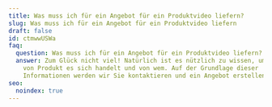 ```yaml
---
title: Was muss ich für ein Angebot für ein Produktvideo liefern?
slug: Was muss ich für ein Angebot für ein Produktvideo liefern
draft: false
id: ctmwwUSWa
faq:
  question: Was muss ich für ein Angebot für ein Produktvideo liefern?
  answer: Zum Glück nicht viel! Natürlich ist es nützlich zu wissen, um welche Art
    von Produkt es sich handelt und von wem. Auf der Grundlage dieser
    Informationen werden wir Sie kontaktieren und ein Angebot erstellen.
seo:
  noindex: true
---
```

